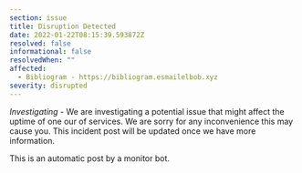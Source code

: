```yaml
---
section: issue
title: Disruption Detected
date: 2022-01-22T08:15:39.593872Z
resolved: false
informational: false
resolvedWhen: ""
affected:
  - Bibliogram - https://bibliogram.esmailelbob.xyz
severity: disrupted
---
```

*Investigating* - We are investigating a potential issue that might affect the uptime of one our of services. We are sorry for any inconvenience this may cause you. This incident post will be updated once we have more information.

This is an automatic post by a monitor bot.
        